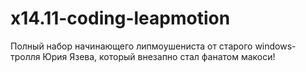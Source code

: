 x14.11-coding-leapmotion
================================

Полный набор начинающего липмоушениста от старого windows-тролля Юрия Язева, который внезапно стал фанатом макоси!

